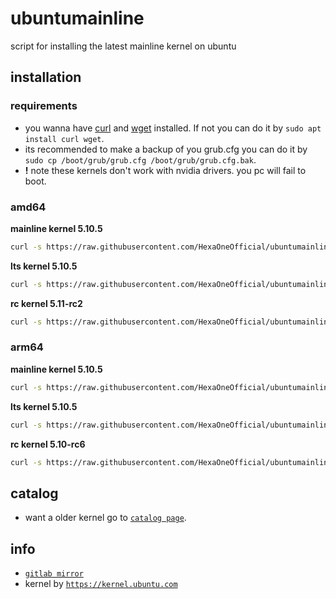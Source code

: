 # ubuntumainline
script for installing the latest mainline kernel on ubuntu 

## installation

### requirements

- you wanna have [curl](https://curl.haxx.se/) and [wget](https://www.gnu.org/software/wget/) installed. If not you can do it by `sudo apt install curl wget`.
- its recommended to make a backup of you grub.cfg you can do it by `sudo cp /boot/grub/grub.cfg /boot/grub/grub.cfg.bak`.
- **!** note these kernels don't work with nvidia drivers. you pc will fail to boot.

### amd64

**mainline kernel 5.10.5**

```bash
curl -s https://raw.githubusercontent.com/HexaOneOfficial/ubuntumainline/main/amd64.sh | sh
```
**lts kernel 5.10.5**
```bash
curl -s https://raw.githubusercontent.com/HexaOneOfficial/ubuntumainline/main/amd64LTS.sh | sh
```

**rc kernel 5.11-rc2**
```bash
curl -s https://raw.githubusercontent.com/HexaOneOfficial/ubuntumainline/main/amd64RC.sh | sh
```

### arm64

**mainline kernel 5.10.5**
```bash
curl -s https://raw.githubusercontent.com/HexaOneOfficial/ubuntumainline/main/arm64.sh | sh
```

**lts kernel 5.10.5**
```bash
curl -s https://raw.githubusercontent.com/HexaOneOfficial/ubuntumainline/main/arm64LTS.sh | sh
```

**rc kernel 5.10-rc6**
```bash
curl -s https://raw.githubusercontent.com/HexaOneOfficial/ubuntumainline/main/arm64RC.sh | sh
```

## catalog

- want a older kernel go to [`catalog page`](../catalog/README.md).

## info

- [`gitlab mirror`](https://gitlab.com/HexaOneOfficial/ubuntumainline)
- kernel by [`https://kernel.ubuntu.com`](https://kernel.ubuntu.com/)
